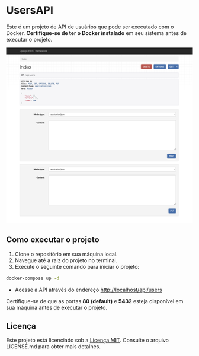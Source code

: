 # UsersAPI

Este é um projeto de API de usuários que pode ser executado com o Docker. **Certifique-se de ter o Docker instalado** em
seu
sistema antes de executar o projeto.

![demo.png](assets/img/demo.png)

## Como executar o projeto

1. Clone o repositório em sua máquina local.
2. Navegue até a raiz do projeto no terminal.
3. Execute o seguinte comando para iniciar o projeto:

```bash 
docker-compose up -d
```

- Acesse a API através do endereço [http://localhost/api/users](http://localhost/api/users)

Certifique-se de que as portas **80 (default)** e **5432** esteja disponível em sua máquina antes de executar o projeto.

## Licença

Este projeto está licenciado sob a [Licença MIT](./LICENSE). Consulte o arquivo LICENSE.md para obter mais detalhes.
